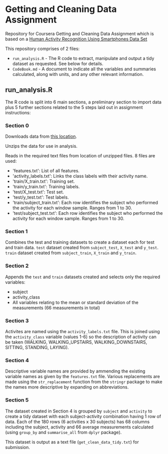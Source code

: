 # Getting and Cleaning Data Assignment

Repository for Coursera Getting and Cleaning Data Assignment which is based on a [Human Activity Recognition Using Smartphones Data Set](http://archive.ics.uci.edu/ml/datasets/Human+Activity+Recognition+Using+Smartphones) 

This repository comprises of 2 files:

*  `run_analysis.R` - The R code to extract, manipulate and output a tidy dataset as requested. See below for details.
*  `CodeBook.md` - A document to indicate all the variables and summaries calculated, along with units, and any other relevant information.

## run_analysis.R

The R code is split into 6 main sections, a preliminary section to import data plus 5 further sections related to the 5 steps laid out in assignment instructions:

### Section 0

Downloads data from [this location](https://d396qusza40orc.cloudfront.net/getdata%2Fprojectfiles%2FUCI%20HAR%20Dataset.zip).

Unzips the data for use in analysis.

Reads in the required text files from location of unzipped files.
8 files are used:

*  'features.txt': List of all features.
*  'activity_labels.txt': Links the class labels with their activity name.
*  'train/X_train.txt': Training set.
*  'train/y_train.txt': Training labels.
*  'test/X_test.txt': Test set.
*  'test/y_test.txt': Test labels.
*  'train/subject_train.txt': Each row identifies the subject who performed the activity for each window sample.  Ranges from 1 to 30. 
*  'test/subject_test.txt': Each row identifies the subject who performed the activity for each window sample.  Ranges from 1 to 30. 

### Section 1

Combines the test and training datasets to create a dataset each for test and train data.
`test` dataset created from `subject_test`, `X_test` and `y_test`. 
`train` dataset created from `subject_train`, `X_train` and `y_train`.

### Section 2

Appends the `test` and `train` datasets created and selects only the required variables:

*  subject
*  activity_class
*  All variables relating to the mean or standard deviation of the measurements (66 measurements in total)

### Section 3

Activites are named using the `activity_labels.txt` file. This is joined using the `activity_class` variable (values 1-6) so the description of activity can be taken (WALKING, WALKING_UPSTAIRS, WALKING_DOWNSTAIRS, SITTING, STANDING, LAYING).

### Section 4

Descriptive variable names are provided by ammending the existing variable names as given by the `features.txt` file. Various replacements are made using the `str_replacement` function from the `stringr` package to make the names more descriptive by expanding on abbreviations.

### Section 5

The dataset created in Section 4 is grouped by `subject` and `activity` to create a tidy dataset with each subject-activity combination having 1 row of data. Each of the 180 rows (6 activities x 30 subjects) has 68 columns including the subject, activity and 66 average measurements calculated (using `group_by` and `summarise_all` from `dplyr` package).

This dataset is output as a text file (`get_clean_data_tidy.txt`) for submission.


